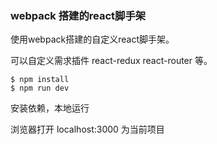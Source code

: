 ### webpack 搭建的react脚手架

使用webpack搭建的自定义react脚手架。

可以自定义需求插件 react-redux react-router 等。

```
$ npm install
$ npm run dev
```
安装依赖，本地运行

浏览器打开 localhost:3000 为当前项目
